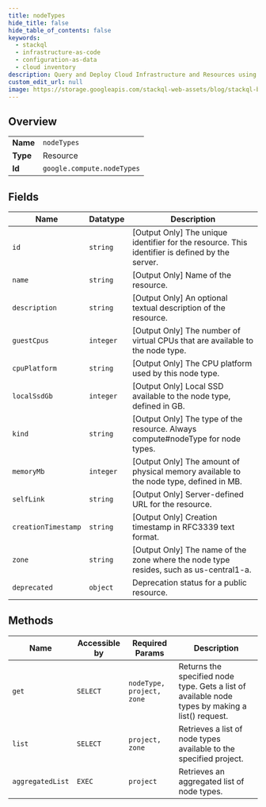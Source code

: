 ```yaml
---
title: nodeTypes
hide_title: false
hide_table_of_contents: false
keywords:
  - stackql
  - infrastructure-as-code
  - configuration-as-data
  - cloud inventory
description: Query and Deploy Cloud Infrastructure and Resources using SQL
custom_edit_url: null
image: https://storage.googleapis.com/stackql-web-assets/blog/stackql-blog-post-featured-image.png
---
```

  
    

## Overview
<table><tbody>
<tr><td><b>Name</b></td><td><code>nodeTypes</code></td></tr>
<tr><td><b>Type</b></td><td>Resource</td></tr>
<tr><td><b>Id</b></td><td><code>google.compute.nodeTypes</code></td></tr>
</tbody></table>

## Fields
| Name | Datatype | Description |
| ---- | -------- | ----------- |
| `id` | `string` | [Output Only] The unique identifier for the resource. This identifier is defined by the server. |
| `name` | `string` | [Output Only] Name of the resource. |
| `description` | `string` | [Output Only] An optional textual description of the resource. |
| `guestCpus` | `integer` | [Output Only] The number of virtual CPUs that are available to the node type. |
| `cpuPlatform` | `string` | [Output Only] The CPU platform used by this node type. |
| `localSsdGb` | `integer` | [Output Only] Local SSD available to the node type, defined in GB. |
| `kind` | `string` | [Output Only] The type of the resource. Always compute#nodeType for node types. |
| `memoryMb` | `integer` | [Output Only] The amount of physical memory available to the node type, defined in MB. |
| `selfLink` | `string` | [Output Only] Server-defined URL for the resource. |
| `creationTimestamp` | `string` | [Output Only] Creation timestamp in RFC3339 text format. |
| `zone` | `string` | [Output Only] The name of the zone where the node type resides, such as us-central1-a. |
| `deprecated` | `object` | Deprecation status for a public resource. |
## Methods
| Name | Accessible by | Required Params | Description |
| ---- | ------------- | --------------- | ----------- |
| `get` | `SELECT` | `nodeType, project, zone` | Returns the specified node type. Gets a list of available node types by making a list() request. |
| `list` | `SELECT` | `project, zone` | Retrieves a list of node types available to the specified project. |
| `aggregatedList` | `EXEC` | `project` | Retrieves an aggregated list of node types. |
